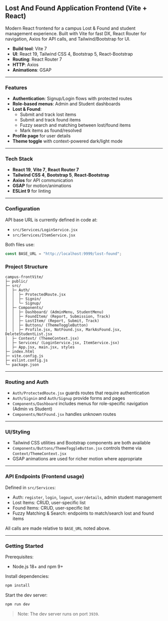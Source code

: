 ## Lost And Found Application Frontend (Vite + React)

Modern React frontend for a campus Lost & Found and student management experience. Built with Vite for fast DX, React Router for navigation, Axios for API calls, and Tailwind/Bootstrap for UI. 
- **Build tool**: Vite 7
- **UI**: React 19, Tailwind CSS 4, Bootstrap 5, React-Bootstrap
- **Routing**: React Router 7
- **HTTP**: Axios
- **Animations**: GSAP

---

### Features

- **Authentication**: Signup/Login flows with protected routes
- **Role-based menus**: Admin and Student dashboards
- **Lost & Found**:
  - Submit and track lost items
  - Submit and track found items
  - Fuzzy search and matching between lost/found items
  - Mark items as found/resolved
- **Profile page** for user details
- **Theme toggle** with context-powered dark/light mode

---

### Tech Stack

- **React 19**, **Vite 7**, **React Router 7**
- **Tailwind CSS 4**, **Bootstrap 5**, **React-Bootstrap**
- **Axios** for API communication
- **GSAP** for motion/animations
- **ESLint 9** for linting

---

### Configuration

API base URL is currently defined in code at:

- `src/Services/LoginService.jsx`
- `src/Services/ItemService.jsx`

Both files use:

```js
const BASE_URL = "http://localhost:9999/lost-found";
```

### Project Structure

```
campus-frontVite/
├─ public/
├─ src/
│  ├─ Auth/
│  │  ├─ ProtectedRoute.jsx
│  │  ├─ Signin/
│  │  └─ Signup/
│  ├─ Components/
│  │  ├─ Dashboard/ (AdminMenu, StudentMenu)
│  │  ├─ FoundItem/ (Report, Submission, Track)
│  │  ├─ LostItem/ (Report, Submit, Track)
│  │  ├─ Buttons/ (ThemeToggleButton)
│  │  ├─ Profile.jsx, NotFound.jsx, MarkAsFound.jsx, DeleteStudentList.jsx
│  ├─ Context/ (ThemeContext.jsx)
│  ├─ Services/ (LoginService.jsx, ItemService.jsx)
│  ├─ App.jsx, main.jsx, styles
├─ index.html
├─ vite.config.js
├─ eslint.config.js
└─ package.json
```

---

### Routing and Auth

- `Auth/ProtectedRoute.jsx` guards routes that require authentication
- `Auth/Signin` and `Auth/Signup` provide forms and pages
- `Components/Dashboard` includes menus for role-specific navigation (Admin vs Student)
- `Components/NotFound.jsx` handles unknown routes

---

### UI/Styling

- Tailwind CSS utilities and Bootstrap components are both available
- `Components/Buttons/ThemeToggleButton.jsx` controls theme via `Context/ThemeContext.jsx`
- GSAP animations are used for richer motion where appropriate

---

### API Endpoints (Frontend usage)

Defined in `src/Services`:

- Auth: `register`, `login`, `logout`, `user/details`, admin student management
- Lost Items: CRUD, user-specific list
- Found Items: CRUD, user-specific list
- Fuzzy Matching & Search: endpoints to match/search lost and found items

All calls are made relative to `BASE_URL` noted above.

---

### Getting Started

Prerequisites:

- Node.js 18+ and npm 9+

Install dependencies:

```bash
npm install
```

Start the dev server:

```bash
npm run dev
```

> Note: The dev server runs on port `3939`.

